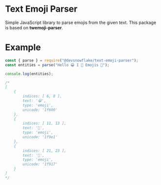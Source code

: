 # Text Emoji Parser
Simple JavaScript library to parse emojis from the given text. This package is based on **twemoji-parser**.

# Example

```js
const { parse } = require("@devsnowflake/text-emoji-parser");
const entities = parse("Hello 😀 I 🧡 Emojis 🤗");

console.log(entities);

/*
[
    {
        indices: [ 6, 8 ],
        text: '😀',
        type: 'emoji',
        unicode: '1f600'
    },
    {
        indices: [ 11, 13 ],
        text: '🧡',
        type: 'emoji',
        unicode: '1f9e1'
    },
    {
        indices: [ 21, 23 ],
        text: '🤗',
        type: 'emoji',
        unicode: '1f917'
    }
]
*/
```